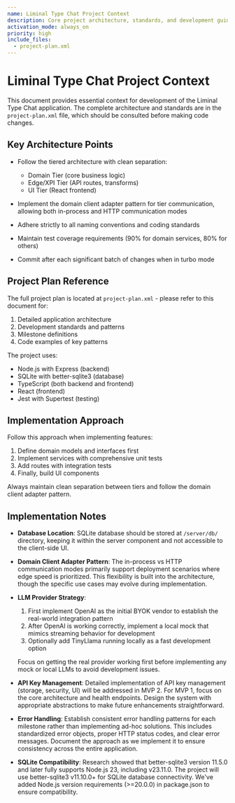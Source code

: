 ```yaml
---
name: Liminal Type Chat Project Context
description: Core project architecture, standards, and development guidelines
activation_mode: always_on
priority: high
include_files:
  - project-plan.xml
---
```


# Liminal Type Chat Project Context

This document provides essential context for development of the Liminal Type Chat application. The complete architecture and standards are in the `project-plan.xml` file, which should be consulted before making code changes.

## Key Architecture Points

- Follow the tiered architecture with clean separation:
  - Domain Tier (core business logic)
  - Edge/XPI Tier (API routes, transforms)
  - UI Tier (React frontend)

- Implement the domain client adapter pattern for tier communication, allowing both in-process and HTTP communication modes

- Adhere strictly to all naming conventions and coding standards

- Maintain test coverage requirements (90% for domain services, 80% for others)

- Commit after each significant batch of changes when in turbo mode

## Project Plan Reference

The full project plan is located at `project-plan.xml` - please refer to this document for:

1. Detailed application architecture
2. Development standards and patterns
3. Milestone definitions
4. Code examples of key patterns

The project uses:
- Node.js with Express (backend)
- SQLite with better-sqlite3 (database)
- TypeScript (both backend and frontend)
- React (frontend)
- Jest with Supertest (testing)

## Implementation Approach

Follow this approach when implementing features:
1. Define domain models and interfaces first
2. Implement services with comprehensive unit tests
3. Add routes with integration tests
4. Finally, build UI components

Always maintain clean separation between tiers and follow the domain client adapter pattern.

## Implementation Notes

- **Database Location**: SQLite database should be stored at `/server/db/` directory, keeping it within the server component and not accessible to the client-side UI.

- **Domain Client Adapter Pattern**: The in-process vs HTTP communication modes primarily support deployment scenarios where edge speed is prioritized. This flexibility is built into the architecture, though the specific use cases may evolve during implementation.

- **LLM Provider Strategy**: 
  1. First implement OpenAI as the initial BYOK vendor to establish the real-world integration pattern
  2. After OpenAI is working correctly, implement a local mock that mimics streaming behavior for development
  3. Optionally add TinyLlama running locally as a fast development option
  
  Focus on getting the real provider working first before implementing any mock or local LLMs to avoid development issues.

- **API Key Management**: Detailed implementation of API key management (storage, security, UI) will be addressed in MVP 2. For MVP 1, focus on the core architecture and health endpoints. Design the system with appropriate abstractions to make future enhancements straightforward.

- **Error Handling**: Establish consistent error handling patterns for each milestone rather than implementing ad-hoc solutions. This includes standardized error objects, proper HTTP status codes, and clear error messages. Document the approach as we implement it to ensure consistency across the entire application.

- **SQLite Compatibility**: Research showed that better-sqlite3 version 11.5.0 and later fully supports Node.js 23, including v23.11.0. The project will use better-sqlite3 v11.10.0+ for SQLite database connectivity. We've added Node.js version requirements (>=20.0.0) in package.json to ensure compatibility.
